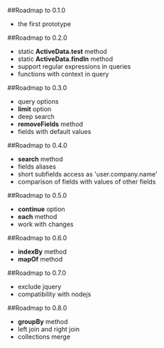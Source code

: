 ##Roadmap to 0.1.0
 - the first prototype

##Roadmap to 0.2.0
 - static **ActiveData.test** method
 - static **ActiveData.findIn** method
 - support regular expressions in queries
 - functions with context in query
  
##Roadmap to 0.3.0
 - query options
 - **limit** option
 - deep search
 - **removeFields** method
 - fields with default values

##Roadmap to 0.4.0
 - **search** method
 - fields aliases
 - short subfields access as 'user.company.name'
 - сomparison of fields with values of other fields

##Roadmap to 0.5.0
 - **continue** option
 - **each** method
 - work with changes

##Roadmap to 0.6.0
 - **indexBy** method
 - **mapOf** method

##Roadmap to 0.7.0
 - exclude jquery
 - compatibility with nodejs

##Roadmap to 0.8.0
 - **groupBy** method
 - left join and right join
 - collections merge
